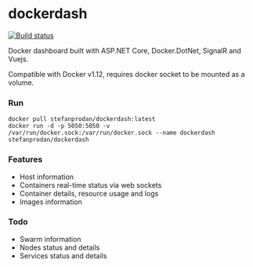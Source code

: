 # dockerdash

[![Build status](https://ci.appveyor.com/api/projects/status/q52dkb8di4578mh9?svg=true)](https://ci.appveyor.com/project/stefanprodan/dockerdash)


Docker dashboard built with ASP.NET Core, Docker.DotNet, SignalR and Vuejs.

Compatible with Docker v1.12, requires docker socket to be mounted as a volume.

### Run

```
docker pull stefanprodan/dockerdash:latest
docker run -d -p 5050:5050 -v /var/run/docker.sock:/var/run/docker.sock --name dockerdash stefanprodan/dockerdash
```

### Features

* Host information
* Containers real-time status via web sockets
* Container details, resource usage and logs
* Images information

### Todo

* Swarm information
* Nodes status and details
* Services status and details